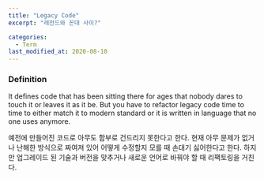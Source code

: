 ```yaml
---
title: "Legacy Code"
excerpt: "레전드와 꼰대 사이?"

categories:
  - Term
last_modified_at: 2020-08-10
---
```

### Definition
It defines code that has been sitting there for ages that nobody dares to touch it or leaves it as it be.
But you have to refactor legacy code time to time to either match it to modern standard or it is written in language that no one uses anymore.

예전에 만들어진 코드로 아무도 함부로 건드리지 못한다고 한다.
현재 아무 문제가 없거나 난해한 방식으로 짜여져 있어 어떻게 수정할지 모를 때 손대기 싫어한다고 한다.
하지만 업그레이드 된 기술과 버전을 맞추거나 새로운 언어로 바꿔야 할 때 리팩토링을 거친다.

